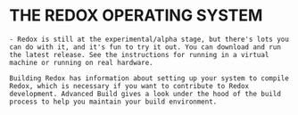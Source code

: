 
# THE REDOX OPERATING SYSTEM

    - Redox is still at the experimental/alpha stage, but there's lots you can do with it, and it's fun to try it out. You can download and run the latest release. See the instructions for running in a virtual machine or running on real hardware.

    Building Redox has information about setting up your system to compile Redox, which is necessary if you want to contribute to Redox development. Advanced Build gives a look under the hood of the build process to help you maintain your build environment.